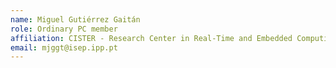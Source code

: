 ```yaml
---
name: Miguel Gutiérrez Gaitán 
role: Ordinary PC member 
affiliation: CISTER - Research Center in Real-Time and Embedded Computing Systems, Portugal
email: mjggt@isep.ipp.pt 
---
```

